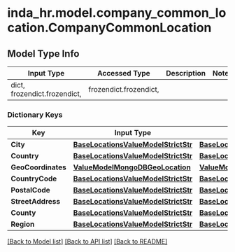 # inda_hr.model.company_common_location.CompanyCommonLocation

## Model Type Info
Input Type | Accessed Type | Description | Notes
------------ | ------------- | ------------- | -------------
dict, frozendict.frozendict,  | frozendict.frozendict,  |  | 

### Dictionary Keys
Key | Input Type | Accessed Type | Description | Notes
------------ | ------------- | ------------- | ------------- | -------------
**City** | [**BaseLocationsValueModelStrictStr**](BaseLocationsValueModelStrictStr.md) | [**BaseLocationsValueModelStrictStr**](BaseLocationsValueModelStrictStr.md) |  | [optional] 
**Country** | [**BaseLocationsValueModelStrictStr**](BaseLocationsValueModelStrictStr.md) | [**BaseLocationsValueModelStrictStr**](BaseLocationsValueModelStrictStr.md) |  | [optional] 
**GeoCoordinates** | [**ValueModelMongoDBGeoLocation**](ValueModelMongoDBGeoLocation.md) | [**ValueModelMongoDBGeoLocation**](ValueModelMongoDBGeoLocation.md) |  | [optional] 
**CountryCode** | [**BaseLocationsValueModelStrictStr**](BaseLocationsValueModelStrictStr.md) | [**BaseLocationsValueModelStrictStr**](BaseLocationsValueModelStrictStr.md) |  | [optional] 
**PostalCode** | [**BaseLocationsValueModelStrictStr**](BaseLocationsValueModelStrictStr.md) | [**BaseLocationsValueModelStrictStr**](BaseLocationsValueModelStrictStr.md) |  | [optional] 
**StreetAddress** | [**BaseLocationsValueModelStrictStr**](BaseLocationsValueModelStrictStr.md) | [**BaseLocationsValueModelStrictStr**](BaseLocationsValueModelStrictStr.md) |  | [optional] 
**County** | [**BaseLocationsValueModelStrictStr**](BaseLocationsValueModelStrictStr.md) | [**BaseLocationsValueModelStrictStr**](BaseLocationsValueModelStrictStr.md) |  | [optional] 
**Region** | [**BaseLocationsValueModelStrictStr**](BaseLocationsValueModelStrictStr.md) | [**BaseLocationsValueModelStrictStr**](BaseLocationsValueModelStrictStr.md) |  | [optional] 

[[Back to Model list]](../../README.md#documentation-for-models) [[Back to API list]](../../README.md#documentation-for-api-endpoints) [[Back to README]](../../README.md)

